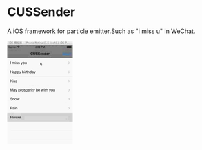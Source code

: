 CUSSender
=========

A iOS framework for particle emitter.Such as "i miss u" in WeChat.<br>


![image](https://github.com/JJMM/CUSResources/raw/master/CUSSenderIntr.gif)
